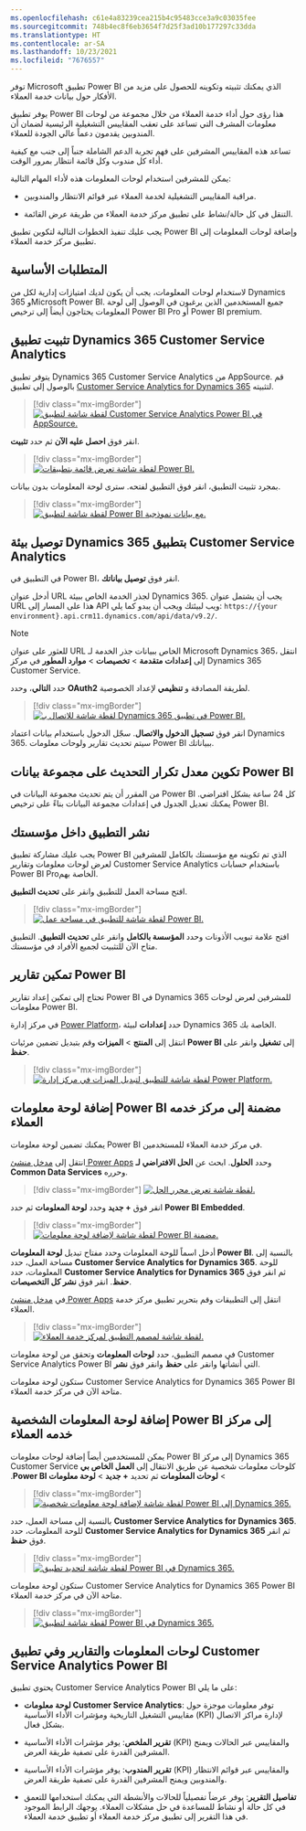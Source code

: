 ```yaml
---
ms.openlocfilehash: c61e4a83239cea215b4c95483cce3a9c03035fee
ms.sourcegitcommit: 748b4ec8f6eb3654f7d25f3ad10b177297c33dda
ms.translationtype: HT
ms.contentlocale: ar-SA
ms.lasthandoff: 10/23/2021
ms.locfileid: "7676557"
---
```

توفر Microsoft تطبيق Power BI الذي يمكنك تثبيته وتكوينه للحصول على مزيد من الأفكار حول بيانات خدمة العملاء.

يوفر تطبيق Power BI هذا رؤى حول أداء خدمة العملاء من خلال مجموعة من لوحات معلومات المشرف التي تساعد على تعقب المقاييس التشغيلية الرئيسية لضمان أن المندوبين يقدمون دعماً عالي الجودة للعملاء.

تساعد هذه المقاييس المشرفين على فهم تجربة الدعم الشاملة جنباً إلى جنب مع كيفية أداء كل مندوب وكل قائمة انتظار بمرور الوقت.

يمكن للمشرفين استخدام لوحات المعلومات هذه لأداء المهام التالية:

- مراقبة المقاييس التشغيلية لخدمة العملاء عبر قوائم الانتظار والمندوبين.

- التنقل في كل حالة/نشاط على تطبيق مركز خدمة العملاء من طريقة عرض القائمة.

يجب عليك تنفيذ الخطوات التالية لتكوين تطبيق Power BI وإضافة لوحات المعلومات إلى تطبيق ‏‫مركز خدمة العملاء‬.

## <a name="prerequisites"></a>المتطلبات الأساسية

لاستخدام لوحات المعلومات، يجب أن يكون لديك امتيازات إدارية لكل من Dynamics 365 وMicrosoft Power BI. جميع المستخدمين الذين يرغبون في الوصول إلى لوحة المعلومات يحتاجون أيضاً إلى ترخيص Power BI Pro أو Power BI premium.

## <a name="install-dynamics-365-customer-service-analytics-app"></a>تثبيت تطبيق Dynamics 365 Customer Service Analytics

يتوفر تطبيق Dynamics 365 Customer Service Analytics من AppSource. قم بالوصول إلى تطبيق [Customer Service Analytics for Dynamics 365](https://aka.ms/cs-analytics?azure-portal=true) لتثبيته.

> [!div class="mx-imgBorder"]
> [![لقطة شاشة لتطبيق Customer Service Analytics Power BI في AppSource.](../media/3-power-bi-app.png)](../media/3-power-bi-app.png#lightbox)

انقر فوق **احصل عليه الآن** ثم حدد **تثبيت**.

> [!div class="mx-imgBorder"]
> [![لقطة شاشة تعرض قائمة بتطبيقات Power BI.](../media/3-app-in-power-bi.png)](../media/3-app-in-power-bi.png#lightbox)

بمجرد تثبيت التطبيق، انقر فوق التطبيق لفتحه. سترى لوحة المعلومات بدون بيانات.

> [!div class="mx-imgBorder"]
> [![لقطة شاشة لتطبيق Power BI مع بيانات نموذجية.](../media/3-power-bi-sample-data.png)](../media/3-power-bi-sample-data.png#lightbox)

## <a name="connect-a-dynamics-365-environment-to-the-customer-service-analytics-app"></a>توصيل بيئة Dynamics 365 بتطبيق Customer Service Analytics

في التطبيق في Power BI، انقر فوق **توصيل بياناتك**.

أدخل عنوان URL لجذر الخدمة الخاص ببيئة Dynamics 365. يجب أن يشتمل عنوان URL هذا على المسار إلى API ويب‬ لبيئتك ويجب أن يبدو كما يلي: `https://{your environment}.api.crm11.dynamics.com/api/data/v9.2/`.

> [!NOTE]
> للعثور على عنوان URL الخاص ببيانات جذر الخدمة لـ Microsoft Dynamics 365، انتقل إلى **إعدادات متقدمة** > **تخصيصات** > **موارد المطور** في مركز Dynamics 365 Customer Service.

حدد **التالي**، وحدد **OAuth2** لطريقة المصادقة و **تنظيمي** لإعداد الخصوصية.

> [!div class="mx-imgBorder"]
> [![لقطة شاشة للاتصال بـ Dynamics 365 في تطبيق Power BI.](../media/3-connect.png)](../media/3-connect.png#lightbox)

انقر فوق **تسجيل الدخول والاتصال**. سجّل الدخول باستخدام بيانات اعتماد Dynamics 365. سيتم تحديث تقارير ولوحات معلومات Power BI ببياناتك.

## <a name="configure-refresh-frequency-on-power-bi-dataset"></a>تكوين معدل تكرار التحديث على مجموعة بيانات Power BI

من المقرر أن يتم تحديث مجموعة البيانات في Power BI كل 24 ساعة بشكل افتراضي. يمكنك تعديل الجدول في إعدادات مجموعة البيانات بناءً على ترخيص Power BI.

## <a name="publish-application-within-your-organization"></a>نشر التطبيق داخل مؤسستك

يجب عليك مشاركة تطبيق Power BI الذي تم تكوينه مع مؤسستك بالكامل للمشرفين لعرض لوحات معلومات وتقارير Customer Service Analytics باستخدام حسابات Power BI Proالخاصة بهم.

افتح مساحة العمل للتطبيق وانقر على **تحديث التطبيق**.

> [!div class="mx-imgBorder"]
> [![لقطة شاشة للتطبيق في مساحة عمل Power BI.](../media/3-update-app-in-workspace.png)](../media/3-update-app-in-workspace.png#lightbox)

افتح علامة تبويب الأذونات وحدد **المؤسسة بالكامل** وانقر على **تحديث التطبيق**. التطبيق متاح الآن للتثبيت لجميع الأفراد في مؤسستك.

## <a name="enable-power-bi-reporting"></a>تمكين تقارير Power BI

تحتاج إلى تمكين إعداد تقارير Power BI في Dynamics 365 للمشرفين لعرض لوحات معلومات Power BI.

في مركز إدارة [Power Platform](https://admin.powerplatform.microsoft.com/?azure-portal=true)، حدد **إعدادات** لبيئة Dynamics 365 الخاصة بك.

انتقل إلى **المنتج** > **الميزات** وقم بتبديل تضمين مرئيات **Power BI** إلى **تشغيل** وانقر على **حفظ**.

> [!div class="mx-imgBorder"]
> [![لقطة شاشة للتطبيق لتبديل الميزات في مركز إدارة Power Platform.](../media/3-toggle-features.png)](../media/3-toggle-features.png#lightbox)

## <a name="add-embedded-power-bi-dashboard-to-the-customer-service-hub"></a>إضافة لوحة معلومات Power BI مضمنة إلى مركز خدمه العملاء

يمكنك تضمين لوحة معلومات Power BI في مركز خدمة العملاء للمستخدمين.

انتقل إلى [مدخل منشئ Power Apps](https://make.powerapps.com?azure-portal=true) وحدد **الحلول**. ابحث عن **الحل الافتراضي لـ Common Data Services** وحرره.

> [!div class="mx-imgBorder"]
> [![لقطة شاشة تعرض محرر الحل.](../media/3-create-dashboard.png)](../media/3-create-dashboard.png#lightbox)

انقر فوق **+ جديد** وحدد **لوحة المعلومات** ثم حدد **Power BI Embedded**.

> [!div class="mx-imgBorder"]
> [![لقطة شاشة لإضافة لوحة معلومات Power BI مضمنة.](../media/3-new-power-bi-embedded.png)](../media/3-new-power-bi-embedded.png#lightbox)

أدخل اسماً للوحة المعلومات وحدد مفتاح تبديل **لوحة المعلومات Power BI**. بالنسبة إلى مساحة العمل، حدد **Customer Service Analytics for Dynamics 365**. للوحة المعلومات، حدد **Customer Service Analytics for Dynamics 365** ثم انقر فوق **حفظ**. انقر فوق **نشر كل التخصيصات**.

في [مدخل منشئ Power Apps](https://make.powerapps.com) انتقل إلى التطبيقات وقم بتحرير تطبيق مركز خدمة العملاء.

> [!div class="mx-imgBorder"]
> [![لقطة شاشة لمصمم التطبيق لمركز خدمة العملاء.](../media/3-app-designer.png)](../media/3-app-designer.png#lightbox)

في مصمم التطبيق، حدد **لوحات المعلومات** وتحقق من لوحة معلومات Customer Service Analytics Power BI التي أنشأتها وانقر على **حفظ** وانقر فوق **نشر**.

ستكون لوحة معلومات Customer Service Analytics for Dynamics 365 Power BI متاحة الآن في مركز خدمة العملاء.

## <a name="add-power-bi-personal-dashboard-to-customer-service-hub"></a>إضافة لوحة المعلومات الشخصية Power BI إلى مركز خدمه العملاء

يمكن للمستخدمين أيضاً إضافة لوحات معلومات Power BI إلى مركز Dynamics 365 Customer Service كلوحات معلومات شخصية عن طريق الانتقال إلى **‬‏‫العمل الخاص بي** > **لوحات المعلومات** ثم تحديد **+ جديد** > **لوحة معلومات Power BI**.

> [!div class="mx-imgBorder"]
> [![لقطة شاشة لإضافة لوحة معلومات شخصية Power BI إلى Dynamics 365.](../media/3-dashboard-menu.png)](../media/3-dashboard-menu.png#lightbox)

بالنسبة إلى مساحة العمل، حدد **Customer Service Analytics for Dynamics 365**. للوحة المعلومات، حدد **Customer Service Analytics for Dynamics 365** ثم انقر فوق **حفظ**.

> [!div class="mx-imgBorder"]
> [![لقطة شاشة لتحديد تطبيق Power BI في Dynamics 365.](../media/3-dashboard-properties.png)](../media/3-dashboard-properties.png#lightbox)

ستكون لوحة معلومات Customer Service Analytics for Dynamics 365 Power BI متاحة الآن في مركز خدمة العملاء.

> [!div class="mx-imgBorder"]
> [![لقطة شاشة لتطبيق Power BI في Dynamics 365.](../media/3-power-bi-dashboard-in-dynamics-365.png)](../media/3-power-bi-dashboard-in-dynamics-365.png#lightbox)

## <a name="dashboards-and-reports-and-in-the-customer-service-analytics-power-bi-app"></a>لوحات المعلومات والتقارير وفي تطبيق Customer Service Analytics Power BI

يحتوي تطبيق Customer Service Analytics Power BI على ما يلي:

- **لوحة معلومات Customer Service Analytics**: توفر معلومات موجزة حول مقاييس التشغيل التاريخية ومؤشرات الأداء الأساسية (KPI) لإدارة مراكز الاتصال بشكل فعال.

- **تقرير الملخص**: يوفر مؤشرات الأداء الأساسية (KPI) والمقاييس عبر الحالات ويمنح المشرفين القدرة على تصفية طريقة العرض.

- **تقرير المندوب**: يوفر مؤشرات الأداء الأساسية (KPI) والمقاييس عبر قوائم الانتظار والمندوبين ويمنح المشرفين القدرة على تصفية طريقة العرض.

- **تفاصيل التقرير**: يوفر عرضاً تفصيلياً للحالات والأنشطة التي يمكنك استخدامها للتعمق في كل حالة أو نشاط للمساعدة في حل مشكلات العملاء. يوجهك الرابط الموجود في هذا التقرير إلى تطبيق مركز خدمة العملاء أو تطبيق خدمة العملاء.

